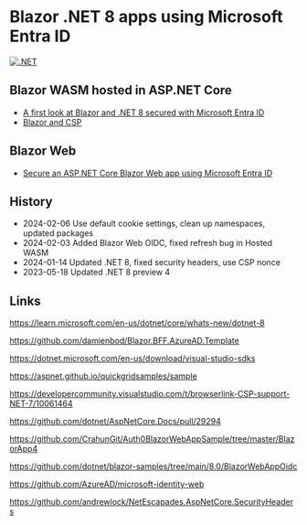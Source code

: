 # Blazor .NET 8 apps using Microsoft Entra ID

[![.NET](https://github.com/damienbod/Hostedblazor8Aad/actions/workflows/dotnet.yml/badge.svg)](https://github.com/damienbod/Hostedblazor8Aad/actions/workflows/dotnet.yml)

## Blazor WASM hosted in ASP.NET Core

- [A first look at Blazor and .NET 8 secured with Microsoft Entra ID](https://damienbod.com/2023/03/20/a-first-look-at-blazor-and-net-8/)
- [Blazor and CSP](https://damienbod.com/2023/05/22/blazor-and-csp/)

## Blazor Web

- [Secure an ASP.NET Core Blazor Web app using Microsoft Entra ID](https://damienbod.com/2024/02/05/secure-an-asp-net-core-blazor-web-app-using-microsoft-entra-id/)

## History

- 2024-02-06 Use default cookie settings, clean up namespaces, updated packages
- 2024-02-03 Added Blazor Web OIDC, fixed refresh bug in Hosted WASM 
- 2024-01-14 Updated .NET 8, fixed security headers, use CSP nonce
- 2023-05-18 Updated .NET 8 preview 4

## Links

https://learn.microsoft.com/en-us/dotnet/core/whats-new/dotnet-8

https://github.com/damienbod/Blazor.BFF.AzureAD.Template

https://dotnet.microsoft.com/en-us/download/visual-studio-sdks

https://aspnet.github.io/quickgridsamples/sample

https://developercommunity.visualstudio.com/t/browserlink-CSP-support-NET-7/10061464

https://github.com/dotnet/AspNetCore.Docs/pull/29294

https://github.com/CrahunGit/Auth0BlazorWebAppSample/tree/master/BlazorApp4

https://github.com/dotnet/blazor-samples/tree/main/8.0/BlazorWebAppOidc

https://github.com/AzureAD/microsoft-identity-web

https://github.com/andrewlock/NetEscapades.AspNetCore.SecurityHeaders